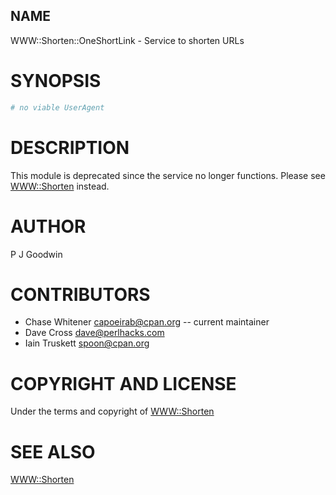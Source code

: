 ## NAME

WWW::Shorten::OneShortLink - Service to shorten URLs

# SYNOPSIS

```perl
# no viable UserAgent
```

# DESCRIPTION

This module is deprecated since the service no longer functions.  Please
see [WWW::Shorten](https://metacpan.org/pod/WWW::Shorten) instead.

# AUTHOR

P J Goodwin

# CONTRIBUTORS

- Chase Whitener capoeirab@cpan.org -- current maintainer
- Dave Cross dave@perlhacks.com
- Iain Truskett spoon@cpan.org

# COPYRIGHT AND LICENSE

Under the terms and copyright of [WWW::Shorten](https://metacpan.org/pod/WWW::Shorten)

# SEE ALSO

[WWW::Shorten](https://metacpan.org/pod/WWW::Shorten)
